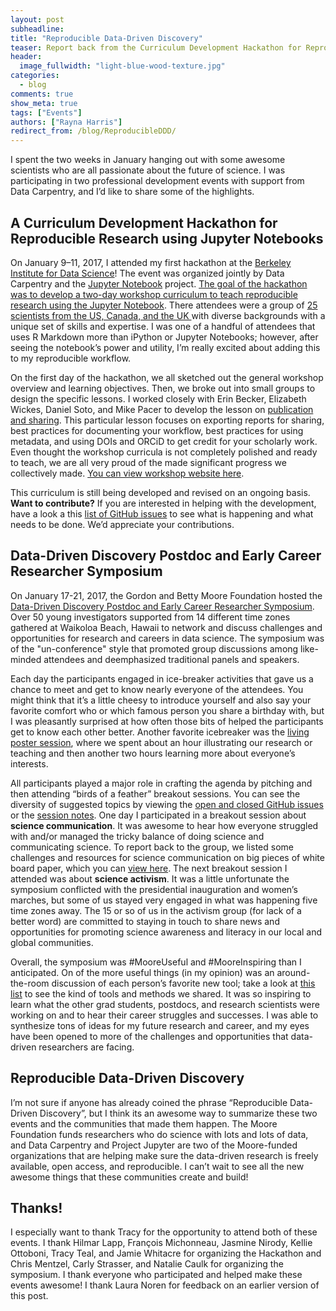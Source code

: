 ```yaml
---
layout: post
subheadline:
title: "Reproducible Data-Driven Discovery"
teaser: Report back from the Curriculum Development Hackathon for Reproducible Research using Jupyter Notebooks and the Moore Foundation Early Career Researcher Symposium
header:
  image_fullwidth: "light-blue-wood-texture.jpg"
categories:
  - blog
comments: true
show_meta: true
tags: ["Events"]
authors: ["Rayna Harris"]
redirect_from: /blog/ReproducibleDDD/
---
```


I spent the two weeks in January hanging out with some awesome scientists who are all passionate about the future of science. I was participating in two professional development events with support from Data Carpentry, and I’d like to share some of the highlights.

## A Curriculum Development Hackathon for Reproducible Research using Jupyter Notebooks
On January 9–11, 2017, I attended my first hackathon at the [Berkeley Institute for Data Science](https://bids.berkeley.edu/)! The event was organized jointly by Data Carpentry and the [Jupyter Notebook](http://jupyter.org/) project. [The goal of the hackathon was to develop a two-day workshop curriculum to teach reproducible research using the Jupyter Notebook](https://github.com/Reproducible-Science-Curriculum/RR-Jupyter-Hackathon-Jan-2017/wiki). There attendees were a group of [25 scientists from the US, Canada, and the UK ](https://github.com/Reproducible-Science-Curriculum/RR-Jupyter-Hackathon-Jan-2017/wiki/Participant%20Intros)with diverse backgrounds with a unique set of skills and expertise. I was one of a handful of attendees that uses R Markdown more than iPython or Jupyter Notebooks; however, after seeing the notebook’s power and utility, I’m really excited about adding this to my reproducible workflow.

On the first day of the hackathon, we all sketched out the general workshop overview and learning objectives. Then, we broke out into small groups to design the specific lessons. I worked closely with Erin Becker, Elizabeth Wickes, Daniel Soto, and Mike Pacer to develop the lesson on [publication and sharing](https://github.com/Reproducible-Science-Curriculum/publication-RR-Jupyter). This particular lesson focuses on exporting reports for sharing, best practices for documenting your workflow, best practices for using metadata, and using DOIs and ORCiD to get credit for your scholarly work. Even thought the workshop curricula is not completely polished and ready to teach, we are all very proud of the made significant progress we collectively made. [You can view workshop website here](https://reproducible-science-curriculum.github.io/rr-jupyter-workshop/).

This curriculum is still being developed and revised on an ongoing basis. **Want to contribute?** If you are interested in helping with the development, have a look a this [list of GitHub issues](https://github.com/issues?user=Reproducible-Science-Curriculum) to see what is happening and what needs to be done. We’d appreciate your contributions.

## Data-Driven Discovery Postdoc and Early Career Researcher Symposium
On January 17-21, 2017, the Gordon and Betty Moore Foundation hosted the [Data-Driven Discovery Postdoc and Early Career Researcher Symposium](https://github.com/DDD-Moore/early-career-hawaii). Over 50 young investigators supported from 14 different time zones gathered at Waikoloa Beach, Hawaii to network and discuss challenges and opportunities for research and careers in data science. The symposium was of the "un-conference" style that promoted group discussions among like-minded attendees and deemphasized traditional panels and speakers.

Each day the participants engaged in ice-breaker activities that gave us a chance to meet and get to know nearly everyone of the attendees. You might think that it’s a little cheesy to introduce yourself and also say your favorite comfort who or which famous person you share a birthday with, but I was pleasantly surprised at how often those bits of helped the participants get to know each other better. Another favorite icebreaker was the [living poster session](https://twitter.com/search?q=%23mooredata%20poster&src=typd), where we spent about an hour illustrating our research or teaching and then another two hours learning more about everyone’s interests.

All participants played a major role in crafting the agenda by pitching and then attending “birds of a feather” breakout sessions. You can see the diversity of suggested topics by viewing the [open and closed GitHub issues](https://github.com/DDD-Moore/early-career-hawaii/issues) or the [session notes](https://github.com/DDD-Moore/early-career-hawaii/tree/master/notes). One day I participated in a breakout session about **science communication**. It was awesome to hear how everyone struggled with and/or managed the tricky balance of doing science and communicating science. To report back to the group, we listed some challenges and resources for science communication on big pieces of white board paper, which you can [view here](https://github.com/DDD-Moore/early-career-hawaii/blob/master/notes/ThursBOF-sci-communication.JPG). The next breakout session I attended was about **science activism**. It was a little unfortunate the symposium conflicted with the presidential inauguration and women’s marches, but some of us stayed very engaged in what was happening five time zones away. The 15 or so of us in the activism group (for lack of a better word) are committed to staying in touch to share news and opportunities for promoting science awareness and literacy in our local and global communities.

Overall, the symposium was #MooreUseful and #MooreInspiring than I anticipated. On of the more useful things (in my opinion) was an around-the-room discussion of each person’s favorite new tool; take a look at [this list](https://github.com/DDD-Moore/early-career-hawaii/blob/master/notes/tools-methods.md) to see the kind of tools and methods we shared. It was so inspiring to learn what the other grad students, postdocs, and research scientists were working on and to hear their career struggles and successes. I was able to synthesize tons of ideas for my future research and career, and my eyes have been opened to more of the challenges and opportunities that data-driven researchers are facing.

## Reproducible Data-Driven Discovery
I’m not sure if anyone has already coined the phrase “Reproducible Data-Driven Discovery”, but I think its an awesome way to summarize these two events and the communities that made them happen. The Moore Foundation funds researchers who do science with lots and lots of data, and Data Carpentry and Project Jupyter are two of the Moore-funded organizations that are helping make sure the data-driven research is freely available, open access, and reproducible. I can’t wait to see all the new awesome things that these communities create and build!

## Thanks!
I especially want to thank Tracy for the opportunity to attend both of these events. I thank Hilmar Lapp, François Michonneau, Jasmine Nirody, Kellie Ottoboni,
Tracy Teal, and Jamie Whitacre for organizing the Hackathon and Chris Mentzel, Carly Strasser, and Natalie Caulk for organizing the symposium. I thank everyone who participated and helped make these events awesome! I thank Laura Noren for feedback on an earlier version of this post.
